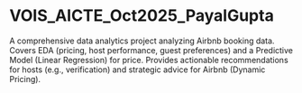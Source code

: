 # VOIS_AICTE_Oct2025_PayalGupta
A comprehensive data analytics project analyzing Airbnb booking data. Covers EDA (pricing, host performance, guest preferences) and a Predictive Model (Linear Regression) for price. Provides actionable recommendations for hosts (e.g., verification) and strategic advice for Airbnb (Dynamic Pricing).
